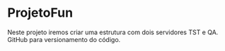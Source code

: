 # ProjetoFun
Neste projeto iremos criar uma estrutura com dois servidores TST e QA. GitHub para versionamento do código.
